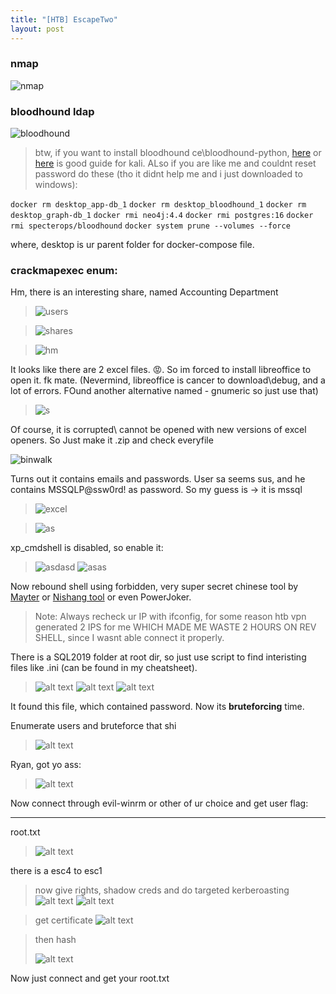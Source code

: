 ```yaml
---
title: "[HTB] EscapeTwo"
layout: post
---
```


### nmap

![nmap](../images/2025-02-18-[HTB]-EscapeTwo/image.png)

### bloodhound ldap
![bloodhound](../images/2025-02-18-[HTB]-EscapeTwo/image-11.png)

> btw, if you want to install bloodhound ce\bloodhound-python, [here](https://www.centralinfosec.com/blog/bloodhound-kali-install) or [here](https://github.com/dirkjanm/BloodHound.py) is good guide for kali. ALso if you are like me and couldnt reset password do these (tho it didnt help me and i just downloaded to windows):

`docker rm desktop_app-db_1` 
`docker rm desktop_bloodhound_1`
`docker rm desktop_graph-db_1`
`docker rmi neo4j:4.4`
`docker rmi postgres:16`
`docker rmi specterops/bloodhound`
`docker system prune --volumes --force` 

where, desktop is ur parent folder for docker-compose file.

### crackmapexec enum:


Hm, there is an interesting share, named Accounting Department

>![users](../images/2025-02-18-[HTB]-EscapeTwo/image-1.png)


>![shares](../images/2025-02-18-[HTB]-EscapeTwo/image-2.png)


>![hm](../images/2025-02-18-[HTB]-EscapeTwo/image-3.png)



It looks like there are 2 excel files. 😡. So im forced to install libreoffice to open it. fk mate. (Nevermind, libreoffice is cancer to download\debug, and a lot of errors. FOund another alternative named - gnumeric so just use that)


>![s](../images/2025-02-18-[HTB]-EscapeTwo/image-4.png)

Of course, it is corrupted\ cannot be opened with new versions of excel openers. So Just make it .zip and check everyfile 

![binwalk](../images/2025-02-18-[HTB]-EscapeTwo/image-6.png)

Turns out it contains emails and passwords. User sa seems sus, and he contains MSSQLP@ssw0rd! as password. So my guess is -> it is mssql 
>![excel](../images/2025-02-18-[HTB]-EscapeTwo/image-5.png)

>![as](../images/2025-02-18-[HTB]-EscapeTwo/image-9.png)

xp_cmdshell is disabled, so enable it:
>![asdasd](../images/2025-02-18-[HTB]-EscapeTwo/image-8.png)
![asas](../images/2025-02-18-[HTB]-EscapeTwo/image-7.png) 


Now rebound shell using forbidden, very super secret chinese tool by [Mayter](https://github.com/Mayter/mssql-command-tool/releases/tag/mssql) or [Nishang tool](https://github.com/samratashok/nishang/blob/master/Shells/Invoke-PowerShellTcpOneLine.ps1) or even PowerJoker. 

> Note: Always recheck ur IP with ifconfig, for some reason htb vpn generated 2 IPS for me WHICH MADE ME WASTE 2 HOURS ON REV SHELL, since I wasnt able connect it properly.

There is a SQL2019 folder at root dir, so just use script to find interisting files like .ini (can be found in my cheatsheet). 

>![alt text](../images/2025-02-18-[HTB]-EscapeTwo/image-10.png)
>![alt text](../images/2025-02-18-[HTB]-EscapeTwo/image-13.png)
>![alt text](../images/2025-02-18-[HTB]-EscapeTwo/image-14.png)


It found this file, which contained password. Now its **bruteforcing** time.


Enumerate users and bruteforce that shi

>![alt text](../images/2025-02-18-[HTB]-EscapeTwo/image-12.png)

Ryan, got yo ass:

>![alt text](../images/2025-02-18-[HTB]-EscapeTwo/image-15.png)

Now connect through evil-winrm or other of ur choice and get user flag:


---

root.txt


>![alt text](../images/2025-02-22-[HTB]-EscapeTwo/image.png)

there is a esc4 to esc1

> now give rights, shadow creds and do targeted kerberoasting
>![alt text](../images/2025-02-22-[HTB]-EscapeTwo/image-1.png)
>![alt text](../images/2025-02-22-[HTB]-EscapeTwo/image-2.png)

>get certificate
>![alt text](../images/2025-02-22-[HTB]-EscapeTwo/image-3.png)


> then hash
> 
>![alt text](../images/2025-02-22-[HTB]-EscapeTwo/image-4.png)

Now just connect and get your root.txt